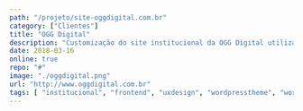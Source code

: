 ```yaml
---
path: "/projeto/site-oggdigital.com.br"
category: ["Clientes"]
title: "OGG Digital"
description: "Customização do site institucional da OGG Digital utilizando o tema OnePress como base."
date: 2018-03-16
online: true
repo: "#"
image: "./oggdigital.png"
url: "http://www.oggdigital.com.br"
tags: [ "institucional", "frontend", "uxdesign", "wordpresstheme", "wordpresscustom", "wordpress" ]
---
```

